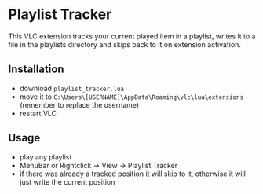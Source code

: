 # Playlist Tracker

This VLC extension tracks your current played item in a playlist, writes it to a file in the playlists directory and skips back to it on extension activation.

## Installation

- download `playlist_tracker.lua`
- move it to `C:\Users\[USERNAME]\AppData\Roaming\vlc\lua\extensions` (remember to replace the username)
- restart VLC

## Usage

- play any playlist
- MenuBar or Rightclick -> View -> Playlist Tracker
- if there was already a tracked position it will skip to it, otherwise it will just write the current position
